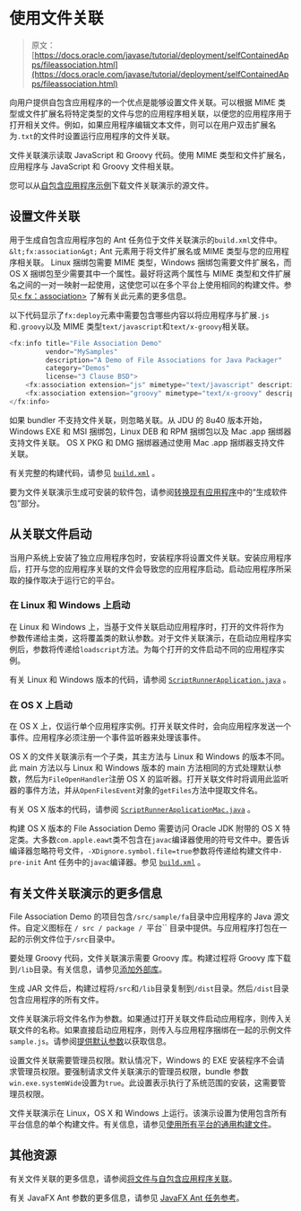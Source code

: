 # 使用文件关联

> 原文： [https://docs.oracle.com/javase/tutorial/deployment/selfContainedApps/fileassociation.html](https://docs.oracle.com/javase/tutorial/deployment/selfContainedApps/fileassociation.html)

向用户提供自包含应用程序的一个优点是能够设置文件关联。可以根据 MIME 类型或文件扩展名将特定类型的文件与您的应用程序相关联，以便您的应用程序用于打开相关文件。例如，如果应用程序编辑文本文件，则可以在用户双击扩展名为`.txt`的文件时设置运行应用程序的文件关联。

文件关联演示读取 JavaScript 和 Groovy 代码。使用 MIME 类型和文件扩展名，应用程序与 JavaScript 和 Groovy 文件相关联。

您可以从[自包含应用程序示例](../selfContainedApps/examplesIndex.html)下载文件关联演示的源文件。

## 设置文件关联

用于生成自包含应用程序包的 Ant 任务位于文件关联演示的`build.xml`文件中。 `&lt;fx:association&gt;` Ant 元素用于将文件扩展名或 MIME 类型与您的应用程序相关联。 Linux 捆绑包需要 MIME 类型，Windows 捆绑包需要文件扩展名，而 OS X 捆绑包至少需要其中一个属性。最好将这两个属性与 MIME 类型和文件扩展名之间的一对一映射一起使用，这使您可以在多个平台上使用相同的构建文件。参见[&lt; fx：association&gt;](https://docs.oracle.com/javase/8/docs/technotes/guides/deploy/javafx_ant_task_reference.html#JSDPG997) 了解有关此元素的更多信息。

以下代码显示了`fx:deploy`元素中需要包含哪些内容以将应用程序与扩展`.js`和`.groovy`以及 MIME 类型`text/javascript`和`text/x-groovy`相关联。

```java
<fx:info title="File Association Demo"
         vendor="MySamples"
         description="A Demo of File Associations for Java Packager"
         category="Demos"
         license="3 Clause BSD">
    <fx:association extension="js" mimetype="text/javascript" description="JavaScript Source"/>
    <fx:association extension="groovy" mimetype="text/x-groovy" description="Groovy Source"/>
</fx:info>

```

如果 bundler 不支持文件关联，则忽略关联。从 JDU 的 8u40 版本开始，Windows EXE 和 MSI 捆绑包，Linux DEB 和 RPM 捆绑包以及 Mac .app 捆绑器支持文件关联。 OS X PKG 和 DMG 捆绑器通过使用 Mac .app 捆绑器支持文件关联。

有关完整的构建代码，请参见 [`build.xml`](examples/packager_FileAssociations/build.xml) 。

要为文件关联演示生成可安装的软件包，请参阅[转换现有应用程序](../selfContainedApps/converting.html)中的“生成软件包”部分。

## 从关联文件启动

当用户系统上安装了独立应用程序包时，安装程​​序将设置文件关联。安装应用程序后，打开与您的应用程序关联的文件会导致您的应用程序启动。启动应用程序所采取的操作取决于运行它的平台。

### 在 Linux 和 Windows 上启动

在 Linux 和 Windows 上，当基于文件关联启动应用程序时，打开的文件将作为参数传递给主类，这将覆盖类的默认参数。对于文件关联演示，在启动应用程序实例后，参数将传递给`loadscript`方法。为每个打开的文件启动不同的应用程序实例。

有关 Linux 和 Windows 版本的代码，请参阅 [`ScriptRunnerApplication.java`](examples/packager_FileAssociations/src/sample/fa/ScriptRunnerApplication.java) 。

### 在 OS X 上启动

在 OS X 上，仅运行单个应用程序实例。打开关联文件时，会向应用程序发送一个事件。应用程序必须注册一个事件监听器来处理该事件。

OS X 的文件关联演示有一个子类，其主方法与 Linux 和 Windows 的版本不同。此 main 方法以与 Linux 和 Windows 版本的 main 方法相同的方式处理默认参数，然后为`FileOpenHandler`注册 OS X 的监听器。打开关联文件时将调用此监听器的事件方法，并从`OpenFilesEvent`对象的`getFiles`方法中提取文件名。

有关 OS X 版本的代码，请参阅 [`ScriptRunnerApplicationMac.java`](examples/packager_FileAssociations/src/sample/fa/ScriptRunnerApplicationMac.java) 。

构建 OS X 版本的 File Association Demo 需要访问 Oracle JDK 附带的 OS X 特定类。大多数`com.apple.eawt`类不包含在`javac`编译器使用的符号文件中。要告诉编译器忽略符号文件，`-XDignore.symbol.file=true`参数将传递给构建文件中`-pre-init` Ant 任务中的`javac`编译器。参见 [`build.xml`](examples/packager_FileAssociations/build.xml) 。

## 有关文件关联演示的更多信息

File Association Demo 的项目包含`/src/sample/fa`目录中应用程序的 Java 源文件。自定义图标在 `/ src / package / `平台`` 目录中提供。与应用程序打包在一起的示例文件位于`/src`目录中。

要处理 Groovy 代码，文件关联演示需要 Groovy 库。构建过程将 Groovy 库下载到`/lib`目录。有关信息，请参见[添加外部库](../selfContainedApps/addlibrary.html)。

生成 JAR 文件后，构建过程将`/src`和`/lib`目录复制到`/dist`目录。然后`/dist`目录包含应用程序的所有文件。

文件关联演示将文件名作为参数。如果通过打开关联文件启动应用程序，则传入关联文件的名称。如果直接启动应用程序，则传入与应用程序捆绑在一起的示例文件`sample.js`。请参阅[提供默认参数](../selfContainedApps/defaultarg.html)以获取信息。

设置文件关联需要管理员权限。默认情况下，Windows 的 EXE 安装程序不会请求管理员权限。要强制请求文件关联演示的管理员权限，bundle 参数`win.exe.systemWide`设置为`true`。此设置表示执行了系统范围的安装，这需要管理员权限。

文件关联演示在 Linux，OS X 和 Windows 上运行。该演示设置为使用包含所有平台信息的单个构建文件。有关信息，请参见[使用所有平台的通用构建文件](../selfContainedApps/commonbuild.html)。

## 其他资源

有关文件关联的更多信息，请参阅[将文件与自包含应用程序关联](https://docs.oracle.com/javase/8/docs/technotes/guides/deploy/self-contained-packaging.html#JSDPG996)。

有关 JavaFX Ant 参数的更多信息，请参见 [JavaFX Ant 任务参考](https://docs.oracle.com/javase/8/docs/technotes/guides/deploy/javafx_ant_task_reference.html)。